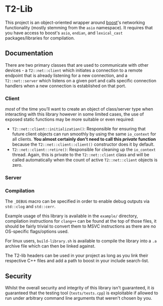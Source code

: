 # T2-Lib
This project is an object-oriented wrapper around [boost](https://www.boost.org/)'s networking functionality (mostly stemming from the ``asio`` namespace). It requires that you have access to boost's ``asio``, ``endian``, and ``lexical_cast`` packages/libraries for compilation.

## Documentation
There are two primary classes that are used to communicate with other devices - a ``T2::net::client`` which initiates a connection to a remote endpoint that is already listening for a new connection, and a ``T2::net::server`` which listens on a given port and calls specific connection handlers when a new connection is established on that port.

### Client
*most* of the time you'll want to create an object of class/server type when interacting with this library however in some limited cases, the use of exposed static functions may be more suitable or even required:

- ``T2::net::client::initialization()``: Responsible for ensuring that future client objects can run smoothly by using the same ``io_context`` for all clients. **You almost certainly don't need to call this _*private*_ function** because the ``T2::net::client::client()`` constructor does it by default.
- ``T2::net::client::retire()``: Responsible for cleaning up the ``io_context`` thread. Again, this is private to the ``T2::net::client`` class and will be called automatically when the count of active ``T2::net::client`` objects is zero.

### Server

### Compilation
The ``_DEBUG`` macro can be specified in order to enable debug outputs via ``std::clog`` and ``std::cerr``.

Example usage of this library is available in the ``example/`` directory, compilation instructions for ``clang++`` can be found at the top of those files, it should be fairly trivial to convert them to MSVC instructions as there are no OS-specific flags/options used.

For linux users, ``build-library.sh`` is available to compile the library into a ``.a`` archive file which can then be linked against.

The T2-lib headers can be used in your project as long as you link their respective C++ files and add a path to boost in your include search-list.

## Security
Whilst the overall security and integrity of this library isn't guaranteed, it *is* guaranteed that the testing tool (``tests/tests.cpp``) is exploitable if allowed to run under arbitrary command line arguments that weren't chosen by you.